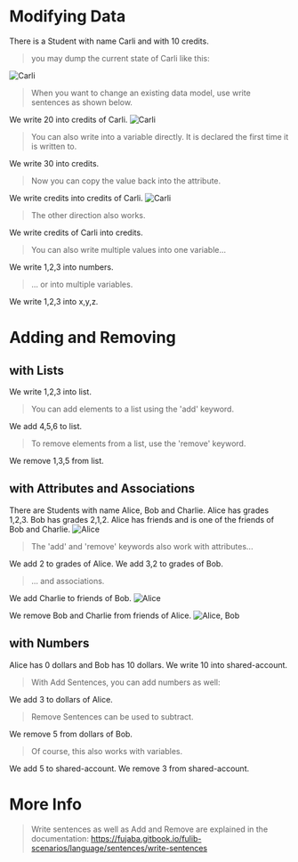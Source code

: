 # Modifying Data

There is a Student with name Carli and with 10 credits.

> you may dump the current state of Carli like this:

![Carli](step1.svg)

> When you want to change an existing data model,
> use write sentences as shown below.

We write 20 into credits of Carli.
![Carli](step2.svg)

> You can also write into a variable directly.
> It is declared the first time it is written to.

We write 30 into credits.

> Now you can copy the value back into the attribute.

We write credits into credits of Carli.
![Carli](step3.svg)

> The other direction also works.

We write credits of Carli into credits.

> You can also write multiple values into one variable...

We write 1,2,3 into numbers.

> ... or into multiple variables.

We write 1,2,3 into x,y,z.

# Adding and Removing

## with Lists

We write 1,2,3 into list.

> You can add elements to a list using the 'add' keyword.

We add 4,5,6 to list.

> To remove elements from a list, use the 'remove' keyword.

We remove 1,3,5 from list.

## with Attributes and Associations

There are Students with name Alice, Bob and Charlie.
Alice has grades 1,2,3.
Bob has grades 2,1,2.
Alice has friends and is one of the friends of Bob and Charlie.
![Alice](step4.svg)

> The 'add' and 'remove' keywords also work with attributes...

We add 2 to grades of Alice.
We add 3,2 to grades of Bob.

> ... and associations.

We add Charlie to friends of Bob.
![Alice](step5.svg)

We remove Bob and Charlie from friends of Alice.
![Alice, Bob](step6.svg)

## with Numbers

Alice has 0 dollars and Bob has 10 dollars.
We write 10 into shared-account.

> With Add Sentences, you can add numbers as well:

We add 3 to dollars of Alice.

> Remove Sentences can be used to subtract.

We remove 5 from dollars of Bob.

> Of course, this also works with variables.

We add 5 to shared-account.
We remove 3 from shared-account.

# More Info

> Write sentences as well as Add and Remove are explained in the documentation:
> https://fujaba.gitbook.io/fulib-scenarios/language/sentences/write-sentences
